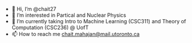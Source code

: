 - 👋 Hi, I’m @chait27
- 👀 I’m interested in Partical and Nuclear Physics 
- 🌱 I’m currently taking Intro to Machine Learning (CSC311) and Theory of Computation (CSC236) @ UofT
- 📫 How to reach me chait.mahajan@mail.utoronto.ca
